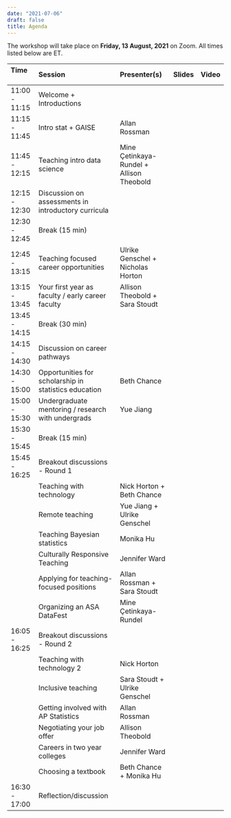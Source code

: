 ```yaml
---
date: "2021-07-06"
draft: false
title: Agenda
---
```


The workshop will take place on **Friday, 13 August, 2021** on Zoom. All times listed below are ET.

| Time &nbsp;&nbsp;&nbsp;&nbsp;&nbsp;&nbsp;&nbsp;&nbsp;&nbsp;| Session                           | Presenter(s) | Slides   | Video       |
|:-------------- |:----------------------------------|:-------------|:--------:|:-----------:|
| 11:00 - 11:15  | Welcome + Introductions           |  |  |  |
| 11:15 - 11:45  | Intro stat + GAISE                | Allan Rossman  | <a href="https://github.com/mine-cetinkaya-rundel/preparing-to-teach/blob/master/01-intro-stat-gaise/01-intro-stat-gaise.pdf"><i class="fas fa-tv"></i></a>  |  |
| 11:45 - 12:15  | Teaching intro data science       | Mine Çetinkaya-Rundel + Allison Theobold | <a href="https://github.com/mine-cetinkaya-rundel/preparing-to-teach/blob/master/02-intro-data-sci/02-intro-data-sci-1.pdf"><i class="fas fa-tv"></i></a> <a href="https://github.com/mine-cetinkaya-rundel/preparing-to-teach/blob/master/02-intro-data-sci/02-intro-data-sci-2.pdf"><i class="fas fa-tv"></i></a> |  |
| 12:15 - 12:30  | Discussion on assessments in introductory curricula  |  |  |  |
| 12:30 - 12:45  | Break (15 min)                    |  |  |  |
| 12:45 - 13:15  | Teaching focused career opportunities | Ulrike Genschel + Nicholas Horton  | <a href="https://github.com/mine-cetinkaya-rundel/preparing-to-teach/blob/master/03-teach-career/03-teach-career.pdf"><i class="fas fa-tv"></i></a> |  |
| 13:15 - 13:45  | Your first year as faculty / early career faculty | Allison Theobold + Sara Stoudt  | <a href="https://github.com/mine-cetinkaya-rundel/preparing-to-teach/blob/master/04-early-career/04-early-career.pdf"><i class="fas fa-tv"></i></a> |  |
| 13:45 - 14:15  | Break (30 min)                    |  |  |  |
| 14:15 - 14:30  | Discussion on career pathways     |  |  |  |
| 14:30 - 15:00  | Opportunities for scholarship in statistics education  | Beth Chance  | <a href="https://github.com/mine-cetinkaya-rundel/preparing-to-teach/blob/master/05-stat-ed-scholarship/05-stat-ed-scholarship.pdf"><i class="fas fa-tv"></i></a> |  |
| 15:00 - 15:30  | Undergraduate mentoring / research with undergrads  | Yue Jiang | <a href="https://github.com/mine-cetinkaya-rundel/preparing-to-teach/blob/master/06-ugrad-mentoring/06-ugrad-mentoring.pdf"><i class="fas fa-tv"></i></a> |  |
| 15:30 - 15:45  | Break (15 min)                    |  |  |  |
| 15:45 - 16:25  | Breakout discussions - Round 1    |  |  |  |
|                | Teaching with technology          | Nick Horton + Beth Chance | <a href="https://github.com/mine-cetinkaya-rundel/preparing-to-teach/blob/master/07-breakout-technology/07-breakout-technology.pdf"><i class="fas fa-tv"></i></a> |  |
|                | Remote teaching                   | Yue Jiang + Ulrike Genschel |  |  |
|                | Teaching Bayesian statistics      | Monika Hu | <a href="https://github.com/mine-cetinkaya-rundel/preparing-to-teach/blob/master/07-breakout-bayesian/07-breakout-bayesian.pdf"><i class="fas fa-tv"></i></a> |  |
|                | Culturally Responsive Teaching    | Jennifer Ward |  |  |
|                | Applying for teaching-focused positions | Allan Rossman + Sara Stoudt |  |  |
|                | Organizing an ASA DataFest        | Mine Çetinkaya-Rundel |  |  |
| 16:05 - 16:25  | Breakout discussions - Round 2    |  |  |  |
|                | Teaching with technology 2        | Nick Horton | <a href="https://github.com/mine-cetinkaya-rundel/preparing-to-teach/blob/master/07-breakout-technology/07-breakout-technology.pdf"><i class="fas fa-tv"></i></a> |  |
|                | Inclusive teaching                | Sara Stoudt + Ulrike Genschel |  |  |
|                | Getting involved with AP Statistics | Allan Rossman |  |  |
|                | Negotiating your job offer        | Allison Theobold |  |  |
|                | Careers in two year colleges      | Jennifer Ward |  |  |
|                | Choosing a textbook               | Beth Chance + Monika Hu | <a href="https://github.com/mine-cetinkaya-rundel/preparing-to-teach/blob/master/07-breakout-textbook/07-breakout-textbook.pdf"><i class="fas fa-tv"></i></a>  |  |
| 16:30 - 17:00  | Reflection/discussion             |  |  |  |